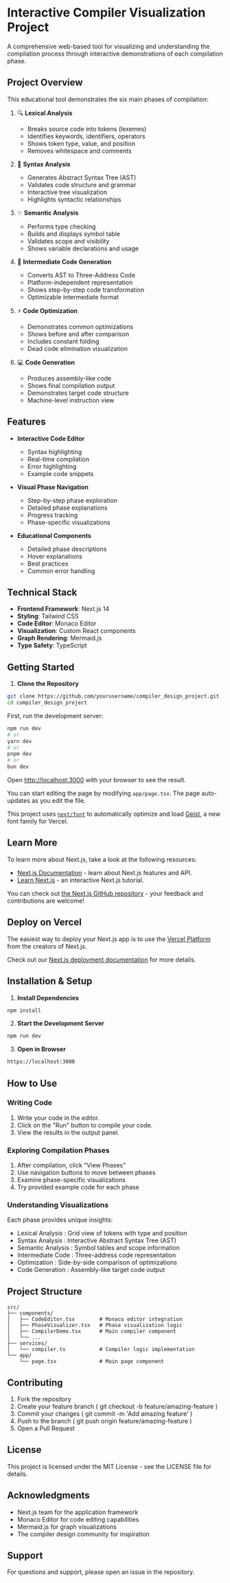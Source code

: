 # Interactive Compiler Visualization Project

A comprehensive web-based tool for visualizing and understanding the compilation process through interactive demonstrations of each compilation phase.

## Project Overview

This educational tool demonstrates the six main phases of compilation:

1. 🔍 **Lexical Analysis**
   - Breaks source code into tokens (lexemes)
   - Identifies keywords, identifiers, operators
   - Shows token type, value, and position
   - Removes whitespace and comments

2. 🌳 **Syntax Analysis**
   - Generates Abstract Syntax Tree (AST)
   - Validates code structure and grammar
   - Interactive tree visualization
   - Highlights syntactic relationships

3. ✨ **Semantic Analysis**
   - Performs type checking
   - Builds and displays symbol table
   - Validates scope and visibility
   - Shows variable declarations and usage

4. 🔄 **Intermediate Code Generation**
   - Converts AST to Three-Address Code
   - Platform-independent representation
   - Shows step-by-step code transformation
   - Optimizable intermediate format

5. ⚡ **Code Optimization**
   - Demonstrates common optimizations
   - Shows before and after comparison
   - Includes constant folding
   - Dead code elimination visualization

6. 💻 **Code Generation**
   - Produces assembly-like code
   - Shows final compilation output
   - Demonstrates target code structure
   - Machine-level instruction view

## Features

- **Interactive Code Editor**
  - Syntax highlighting
  - Real-time compilation
  - Error highlighting
  - Example code snippets

- **Visual Phase Navigation**
  - Step-by-step phase exploration
  - Detailed phase explanations
  - Progress tracking
  - Phase-specific visualizations

- **Educational Components**
  - Detailed phase descriptions
  - Hover explanations
  - Best practices
  - Common error handling

## Technical Stack

- **Frontend Framework**: Next.js 14
- **Styling**: Tailwind CSS
- **Code Editor**: Monaco Editor
- **Visualization**: Custom React components
- **Graph Rendering**: Mermaid.js
- **Type Safety**: TypeScript

## Getting Started

1. **Clone the Repository**
```bash
git clone https://github.com/yourusername/compiler_design_project.git
cd compiler_design_project
```

First, run the development server:

```bash
npm run dev
# or
yarn dev
# or
pnpm dev
# or
bun dev
```

Open [http://localhost:3000](http://localhost:3000) with your browser to see the result.

You can start editing the page by modifying `app/page.tsx`. The page auto-updates as you edit the file.

This project uses [`next/font`](https://nextjs.org/docs/app/building-your-application/optimizing/fonts) to automatically optimize and load [Geist](https://vercel.com/font), a new font family for Vercel.

## Learn More

To learn more about Next.js, take a look at the following resources:

- [Next.js Documentation](https://nextjs.org/docs) - learn about Next.js features and API.
- [Learn Next.js](https://nextjs.org/learn) - an interactive Next.js tutorial.

You can check out [the Next.js GitHub repository](https://github.com/vercel/next.js) - your feedback and contributions are welcome!

## Deploy on Vercel

The easiest way to deploy your Next.js app is to use the [Vercel Platform](https://vercel.com/new?utm_medium=default-template&filter=next.js&utm_source=create-next-app&utm_campaign=create-next-app-readme) from the creators of Next.js.

Check out our [Next.js deployment documentation](https://nextjs.org/docs/app/building-your-application/deploying) for more details.

## Installation & Setup

1. **Install Dependencies**
```bash
npm install
```

2. **Start the Development Server**
```bash
npm run dev
```
3. **Open in Browser**
```bash
https://localhost:3000
```

## How to Use
### Writing Code
1. Write your code in the editor.
2. Click on the "Run" button to compile your code.
3. View the results in the output panel.

### Exploring Compilation Phases
1. After compilation, click "View Phases"
2. Use navigation buttons to move between phases
3. Examine phase-specific visualizations
4. Try provided example code for each phase

### Understanding Visualizations
Each phase provides unique insights:

- Lexical Analysis : Grid view of tokens with type and position
- Syntax Analysis : Interactive Abstract Syntax Tree (AST)
- Semantic Analysis : Symbol tables and scope information
- Intermediate Code : Three-address code representation
- Optimization : Side-by-side comparison of optimizations
- Code Generation : Assembly-like target code output

## Project Structure
```plaintext
src/
├── components/
│   ├── CodeEditor.tsx        # Monaco editor integration
│   ├── PhaseVisualizer.tsx   # Phase visualization logic
│   ├── CompilerDemo.tsx      # Main compiler component
│   └── ...
├── services/
│   └── compiler.ts           # Compiler logic implementation
└── app/
    └── page.tsx              # Main page component
```

## Contributing
1. Fork the repository
2. Create your feature branch ( git checkout -b feature/amazing-feature )
3. Commit your changes ( git commit -m 'Add amazing feature' )
4. Push to the branch ( git push origin feature/amazing-feature )
5. Open a Pull Request

## License
This project is licensed under the MIT License - see the LICENSE file for details.

## Acknowledgments
- Next.js team for the application framework
- Monaco Editor for code editing capabilities
- Mermaid.js for graph visualizations
- The compiler design community for inspiration

## Support
For questions and support, please open an issue in the repository.